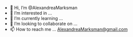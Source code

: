 - 👋 Hi, I’m @AlexandreaMarksman
- 👀 I’m interested in ... 
- 🌱 I’m currently learning ...
- 💞️ I’m looking to collaborate on ... 
- 📫 How to reach me ... AlexandreaMarksman@gmail.com

<!---
AlexandreaMarksman/AlexandreaMarksman is a ✨ special ✨ repository because its `README.md` (this file) appears on your GitHub profile.
You can click the Preview link to take a look at your changes.
--->
